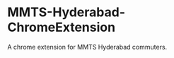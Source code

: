 MMTS-Hyderabad-ChromeExtension
==============================

A chrome extension for MMTS Hyderabad commuters.
